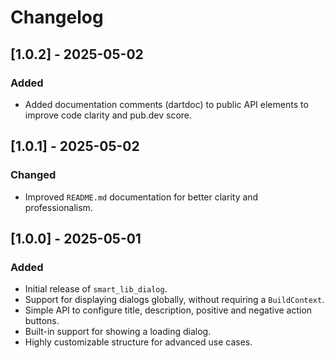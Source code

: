 # Changelog

## [1.0.2] - 2025-05-02

### Added
- Added documentation comments (dartdoc) to public API elements to improve code clarity and pub.dev score.

## [1.0.1] - 2025-05-02

### Changed
- Improved `README.md` documentation for better clarity and professionalism.

## [1.0.0] - 2025-05-01

### Added
- Initial release of `smart_lib_dialog`.
- Support for displaying dialogs globally, without requiring a `BuildContext`.
- Simple API to configure title, description, positive and negative action buttons.
- Built-in support for showing a loading dialog.
- Highly customizable structure for advanced use cases.